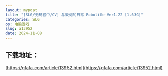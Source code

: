 ```yaml
---
layout: mypost
title: "[SLG/无码官中/CV] 与爱诺的日常 Robolife-Ver1.22 [1.63G]"
categories: SLG
os: 电脑游戏
slug: a13952
date: 2024-11-08
---
```


## 下载地址：

[https://qfafa.com/article/13952.html](https://qfafa.com/article/13952.html)

